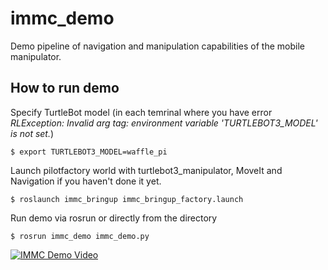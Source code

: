 # immc_demo

Demo pipeline of navigation and manipulation capabilities of the mobile manipulator.

## How to run demo

Specify TurtleBot model (in each temrinal where you have error _RLException: Invalid arg tag: environment variable 'TURTLEBOT3_MODEL' is not set._)

`$ export TURTLEBOT3_MODEL=waffle_pi`

Launch pilotfactory world with turtlebot3_manipulator, MoveIt and Navigation if you haven't done it yet.

`$ roslaunch immc_bringup immc_bringup_factory.launch`

Run demo via rosrun or directly from the directory

`$ rosrun immc_demo immc_demo.py`

[![IMMC Demo Video](https://img.youtube.com/vi/YSt4utC4-y8/0.jpg)](https://youtu.be/YSt4utC4-y8)
